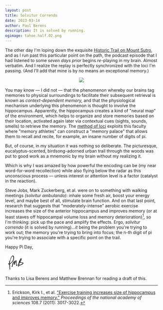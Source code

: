 ```yaml
---
layout: post
title: Solvitur Correndo
date: 2023-03-14
author:	Paul Berens
description: It is solved by running.
ogimage: tahoe.half.02.png
---
```

The other day I'm loping down the exquisite [Historic Trail on Mount Sutro](/twin-peaks-mt-sutro/), and as I run past this particular point on the path, the podcast episode that I had listened to some *seven days prior* begins *re*-playing in my brain. Almost verbatim. And I realize the replay is perfectly synchronized with the loci I'm passing. (And I'll add that mine is by no means an exceptional memory.)

<center>
<img src='/assets/videos/historic.trail.slow.gif'>
</center>

You may know — I did not — that the phenomenon whereby our brains tag memories to physical surroundings to facilitate their subsequent retrieval is known as *context-dependent memory,* and that the physiological mechanism underlying this phenomenon is thought to involve the hippocampus. Apparently, the hippocampus creates a kind of "neural map" of the environment, which helps to organize and store memories based on their location, activated again later via contextual cues (sights, sounds, smells) to retrieve the memory. The [method of loci](https://en.wikipedia.org/wiki/method_of_loci) exploits this faculty where "memory athletes" can construct a "memory palace" that allows them to recall and recite, for example, an insane number of digits of pi.

But, of course, in my situation it was nothing so deliberate. The picturesque, eucalyptus-scented, birdsong-adorned urban trail through the woods was put to good work as a mnemonic by my brain without my realizing it.

Which is why I was amazed by how powerful the encoding can be (my near word-for-word recollection) while also flying below the radar as this unconscious process — unless interest or attention level is a factor (catalyst in the reaction).

Steve Jobs, Mark Zuckerberg, et al. were on to something with walking meetings *(solvitur ambulando)*: inhale some fresh air, boost your energy level, and maybe best of all, stimulate brain function. And on that last point, research that suggests that "moderately-intense" aerobic exercise increases the size of the anterior hippocampus and improves memory (or at least staves off hippocampal volume loss and memory deterioration)[^1], so I'm thinking: pick up the pace and amplify the effects. Ergo, *solvitur correndo* (it is solved by running)...*it* being the problem you're trying to work out; the memory you're trying to bring into focus; the n-th digit of pi you're trying to associate with a specific point on the trail.

[^1]: Erickson, Kirk I., et al. ["Exercise training increases size of hippocampus and improves memory."](https://www.pnas.org/doi/10.1073/pnas.1015950108) *Proceedings of the national academy of sciences* 108.7 (2011): 3017-3022.

Happy Pi Day,

![initials](/assets/images/initials.pmb.71.56.png)

<span class="muted small">Thanks to Lisa Berens and Matthew Brennan for reading a draft of this.</span>
